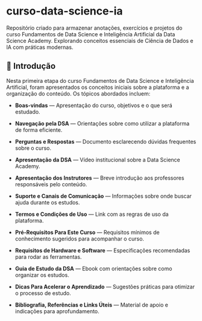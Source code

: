 # curso-data-science-ia
Repositório criado para armazenar anotações, exercícios e projetos do curso Fundamentos de Data Science e Inteligência Artificial da Data Science Academy. Explorando conceitos essenciais de Ciência de Dados e IA com práticas modernas.

## 📌 Introdução
Nesta primeira etapa do curso Fundamentos de Data Science e Inteligência Artificial, foram apresentados os conceitos iniciais sobre a plataforma e a organização do conteúdo. Os tópicos abordados incluem:

* **Boas-vindas** — Apresentação do curso, objetivos e o que será estudado.

* **Navegação pela DSA** — Orientações sobre como utilizar a plataforma de forma eficiente.

* **Perguntas e Respostas** — Documento esclarecendo dúvidas frequentes sobre o curso.

* **Apresentação da DSA** — Vídeo institucional sobre a Data Science Academy.

* **Apresentação dos Instrutores** — Breve introdução aos professores responsáveis pelo conteúdo.

* **Suporte e Canais de Comunicação** — Informações sobre onde buscar ajuda durante os estudos.

* **Termos e Condições de Uso** — Link com as regras de uso da plataforma.

* **Pré-Requisitos Para Este Curso** — Requisitos mínimos de conhecimento sugeridos para acompanhar o curso.

* **Requisitos de Hardware e Software** — Especificações recomendadas para rodar as ferramentas.

* **Guia de Estudo da DSA** — Ebook com orientações sobre como organizar os estudos.

* **Dicas Para Acelerar o Aprendizado** — Sugestões práticas para otimizar o processo de estudo.

* **Bibliografia, Referências e Links Úteis** — Material de apoio e indicações para aprofundamento.

